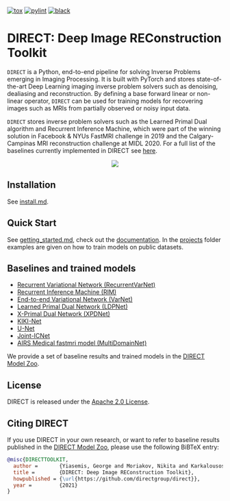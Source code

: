 [![tox](https://github.com/directgroup/direct/actions/workflows/tox.yml/badge.svg)](https://github.com/directgroup/direct/actions/workflows/tox.yml)
[![pylint](https://github.com/directgroup/direct/actions/workflows/pylint.yml/badge.svg)](https://github.com/directgroup/direct/actions/workflows/pylint.yml)
[![black](https://github.com/directgroup/direct/actions/workflows/black.yml/badge.svg)](https://github.com/directgroup/direct/actions/workflows/black.yml)

# DIRECT: Deep Image REConstruction Toolkit
`DIRECT` is a Python, end-to-end pipeline for solving Inverse Problems emerging in Imaging Processing. It is built with PyTorch and stores state-of-the-art Deep Learning imaging inverse problem solvers such as denoising, dealiasing and reconstruction. By defining a base forward linear or non-linear operator, `DIRECT` can be used for training models for recovering images such as MRIs from partially observed or noisy input data. 

`DIRECT` stores inverse problem solvers such as the Learned Primal Dual algorithm and Recurrent Inference Machine, which were part of the winning solution in Facebook & NYUs FastMRI challenge in 2019 and the Calgary-Campinas MRI reconstruction challenge at MIDL 2020. For a full list of the baselines currently implemented in DIRECT see [here](#baselines-and-trained-models). 

<div align="center">
  <img src=".github/direct.png"/>
</div>

## Installation
See [install.md](install.md).

## Quick Start
See [getting_started.md](getting_started.md), check out the [documentation](https://docs.aiforoncology.nl/direct).
In the [projects](projects) folder examples are given on how to train models on public datasets.

## Baselines and trained models
- [Recurrent Variational Network (RecurrentVarNet)](https://arxiv.org/abs/2111.09639)
- [Recurrent Inference Machine (RIM)](https://www.sciencedirect.com/science/article/abs/pii/S1361841518306078)
- [End-to-end Variational Network (VarNet)](https://arxiv.org/pdf/2004.06688.pdf) 
- [Learned Primal Dual Network (LDPNet)](https://arxiv.org/abs/1707.06474)
- [X-Primal Dual Network (XPDNet)](https://arxiv.org/abs/2010.07290)
- [KIKI-Net](https://pubmed.ncbi.nlm.nih.gov/29624729/)
- [U-Net](https://arxiv.org/abs/1811.08839)
- [Joint-ICNet](https://openaccess.thecvf.com/content/CVPR2021/papers/Jun_Joint_Deep_Model-Based_MR_Image_and_Coil_Sensitivity_Reconstruction_Network_CVPR_2021_paper.pdf)
- [AIRS Medical fastmri model (MultiDomainNet)](https://arxiv.org/pdf/2012.06318.pdf)

We provide a set of baseline results and trained models in the [DIRECT Model Zoo](model_zoo.md).

## License
DIRECT is released under the [Apache 2.0 License](LICENSE).

## Citing DIRECT
If you use DIRECT in your own research, or want to refer to baseline results published in the
 [DIRECT Model Zoo](model_zoo.md), please use the following BiBTeX entry:

```BibTeX
@misc{DIRECTTOOLKIT,
  author =       {Yiasemis, George and Moriakov, Nikita and Karkalousos, Dimitrios and Caan, Matthan and Teuwen, Jonas},
  title =        {DIRECT: Deep Image REConstruction Toolkit},
  howpublished = {\url{https://github.com/directgroup/direct}},
  year =         {2021}
}
```
